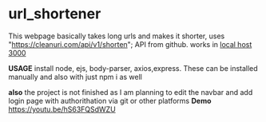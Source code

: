 # url_shortener
This webpage basically takes long urls and makes it shorter,  uses "https://cleanuri.com/api/v1/shorten";  API from github.
works in [local host 3000](http://localhost:3000/)

**USAGE**
install node, ejs, body-parser, axios,express.  These can be installed manually and also  with just npm i   as well

**also**
the project is  not finished as I am planning to edit the navbar and add login page  with authorithation via git or other platforms
**Demo**
https://youtu.be/hS63FQSdWZU

